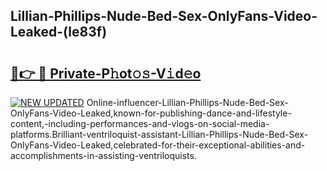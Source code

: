 ## Lillian-Phillips-Nude-Bed-Sex-OnlyFans-Video-Leaked-(le83f)


# <h2><a href="https://mediaupload.pro?-19M">🔗👉 🔴 Private-P𝚑ot𝚘𝚜-V𝚒d𝚎o</a></h2>

[![NEW UPDATED](https://i.imgur.com/0qMVB7G.gif)](https://mediaupload.pro?-19M)
Online-influencer-Lillian-Phillips-Nude-Bed-Sex-OnlyFans-Video-Leaked,known-for-publishing-dance-and-lifestyle-content,-including-performances-and-vlogs-on-social-media-platforms.Brilliant-ventriloquist-assistant-Lillian-Phillips-Nude-Bed-Sex-OnlyFans-Video-Leaked,celebrated-for-their-exceptional-abilities-and-accomplishments-in-assisting-ventriloquists.  